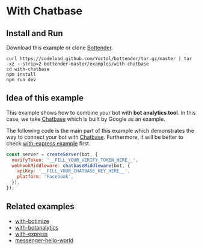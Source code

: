 # With Chatbase

## Install and Run

Download this example or clone [Bottender](https://github.com/Yoctol/bottender).

```
curl https://codeload.github.com/Yoctol/bottender/tar.gz/master | tar -xz --strip=2 bottender-master/examples/with-chatbase
cd with-chatbase
npm install
npm run dev
```

## Idea of this example

This example shows how to combine your bot with **bot analytics tool**. In this
case, we take [Chatbase](https://chatbase.com/welcome) which is built by Google
as an example.

The following code is the main part of this example which demonstrates the way
to connect your bot with [Chatbase](https://chatbase.com/welcome). Furthermore,
it will be better to check [with-express example](../with-express) first.

```js
const server = createServer(bot, {
  verifyToken: '__FILL_YOUR_VERIFY_TOKEN_HERE__',
  webhookMiddleware: chatbaseMiddleware(bot, {
    apiKey: '__FILL_YOUR_CHATBASE_KEY_HERE__',
    platform: 'Facebook',
  }),
});
```

## Related examples

* [with-botimize](../with-botimize)
* [with-botanalytics](../with-botanalytics)
* [with-express](../with-express)
* [messenger-hello-world](../messenger-hello-world)
